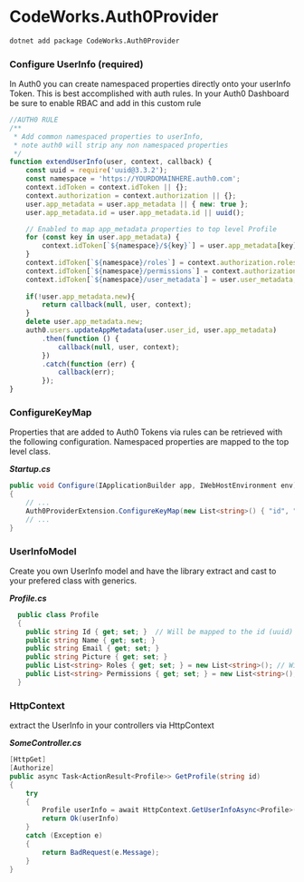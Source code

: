 # CodeWorks.Auth0Provider

```bash
dotnet add package CodeWorks.Auth0Provider
```

### Configure UserInfo (required)
In Auth0 you can create namespaced properties directly onto your userInfo Token. This is best accomplished with auth rules. In your Auth0 Dashboard be sure to enable RBAC and add in this custom rule

```javascript
//AUTH0 RULE
/**
 * Add common namespaced properties to userInfo, 
 * note auth0 will strip any non namespaced properties
 */
function extendUserInfo(user, context, callback) {
    const uuid = require('uuid@3.3.2');
    const namespace = 'https://YOURDOMAINHERE.auth0.com';
    context.idToken = context.idToken || {};
    context.authorization = context.authorization || {};
    user.app_metadata = user.app_metadata || { new: true };
    user.app_metadata.id = user.app_metadata.id || uuid();

    // Enabled to map app_metadata properties to top level Profile
    for (const key in user.app_metadata) {
        context.idToken[`${namespace}/${key}`] = user.app_metadata[key];
    }
    context.idToken[`${namespace}/roles`] = context.authorization.roles;
    context.idToken[`${namespace}/permissions`] = context.authorization.permissions;
    context.idToken[`${namespace}/user_metadata`] = user.user_metadata;
    
    if(!user.app_metadata.new){
        return callback(null, user, context);
    }
    delete user.app_metadata.new;
    auth0.users.updateAppMetadata(user.user_id, user.app_metadata)
        .then(function () {
            callback(null, user, context);
        })
        .catch(function (err) {
            callback(err);
        });
}
```

### ConfigureKeyMap 
Properties that are added to Auth0 Tokens via rules can be retrieved with the following configuration. Namespaced properties are mapped to the top level class.  


***Startup.cs***
```c#
public void Configure(IApplicationBuilder app, IWebHostEnvironment env)
{
    // ...
    Auth0ProviderExtension.ConfigureKeyMap(new List<string>() { "id", "roles", "permissions" });
    // ...
}
```

### UserInfoModel
Create you own UserInfo model and have the library extract and cast to your prefered class with generics.

***Profile.cs***
```c#
  public class Profile
  {
    public string Id { get; set; }  // Will be mapped to the id (uuid) from Auth0
    public string Name { get; set; }
    public string Email { get; set; }
    public string Picture { get; set; }
    public List<string> Roles { get; set; } = new List<string>(); // Will be mapped to the Roles from Auth0
    public List<string> Permissions { get; set; } = new List<string>(); // Will be mapped to the Permissions from Auth0
  }
```

### HttpContext
extract the UserInfo in your controllers via HttpContext

***SomeController.cs***
```c#
[HttpGet]
[Authorize]
public async Task<ActionResult<Profile>> GetProfile(string id)
{
    try
    {
        Profile userInfo = await HttpContext.GetUserInfoAsync<Profile>();
        return Ok(userInfo)
    }
    catch (Exception e)
    {
        return BadRequest(e.Message);
    }
}
```